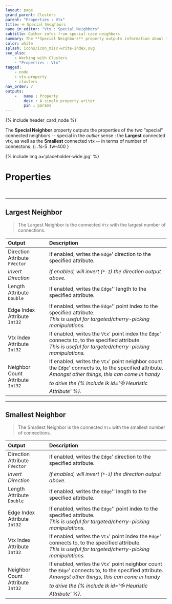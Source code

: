 ```yaml
---
layout: page
grand_parent: Clusters
parent: "Properties : Vtx"
title: 🝊 Special Neighbors
name_in_editor: "Vtx : Special Neighbors"
subtitle: Gather infos from special-case neighbors
summary: The **Special Neighbors** property outputs information about two key neighbors of a vertex — the one with the most connections (Largest Neighbor) and the one with the fewest connections (Smallest Neighbor). You can extract various attributes, such as edge direction, length, and vertex indices, for both of these special neighbors.
color: white
splash: icons/icon_misc-write-index.svg
see_also: 
    - Working with Clusters
    - "Properties : Vtx"
tagged: 
    - node
    - vtx-property
    - clusters
nav_order: 7
outputs:
    -   name : Property
        desc : A single property writer
        pin : params
---
```


{% include header_card_node %}

The **Special Neighbor** property outputs the properties of the two "special" connected neighbors -- special in the *outlier* sense : the **Largest** connected vtx, as well as the **Smallest** connected vtx -- in terms of number of connectons.
{: .fs-5 .fw-400 } 

{% include img a='placeholder-wide.jpg' %}

# Properties
<br>

---
## Largest Neighbor

> The Largest Neighbor is the connected `Vtx` with the largest number of connections.

| Output       | Description          |
|:-------------|:------------------|
| Direction Attribute<br>`FVector`           | If enabled, writes the `Edge`' direction to the specified attribute. |
| *Invert Direction* | *If enabled, will invert (`*-1`) the direction output above.* |
| Length Attribute<br>`Double` | If enabled, writes the `Edge`'' length to the specified attribute. |
| Edge Index Attribute<br>`Int32` | If enabled, writes the `Edge`'' point index to the specified attribute.<br>*This is useful for targeted/cherry-picking manipulations.* |
| Vtx Index Attribute<br>`Int32` | If enabled, writes the `Vtx`' point index the `Edge`' connects to, to the specified attribute.<br>*This is useful for targeted/cherry-picking manipulations.* |
| Neighbor Count Attribute<br>`Int32` | If enabled, writes the `Vtx`' point neighbor count the `Edge`' connects to, to the specified attribute.<br>*Amongst other things, this can come in handy to drive the {% include lk id='🝰 Heuristic Attribute' %}.* |

---
## Smallest Neighbor

> The Smallest Neighbor is the connected `Vtx` with the smallest number of connections.

| Output       | Description          |
|:-------------|:------------------|
| Direction Attribute<br>`FVector`           | If enabled, writes the `Edge`' direction to the specified attribute. |
| *Invert Direction* | *If enabled, will invert (`*-1`) the direction output above.* |
| Length Attribute<br>`Double` | If enabled, writes the `Edge`'' length to the specified attribute. |
| Edge Index Attribute<br>`Int32` | If enabled, writes the `Edge`'' point index to the specified attribute.<br>*This is useful for targeted/cherry-picking manipulations.* |
| Vtx Index Attribute<br>`Int32` | If enabled, writes the `Vtx`' point index the `Edge`' connects to, to the specified attribute.<br>*This is useful for targeted/cherry-picking manipulations.* |
| Neighbor Count Attribute<br>`Int32` | If enabled, writes the `Vtx`' point neighbor count the `Edge`' connects to, to the specified attribute.<br>*Amongst other things, this can come in handy to drive the {% include lk id='🝰 Heuristic Attribute' %}.* |